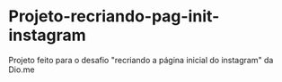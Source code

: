 # Projeto-recriando-pag-init-instagram
Projeto feito para o desafio "recriando a página inicial do instagram" da Dio.me
